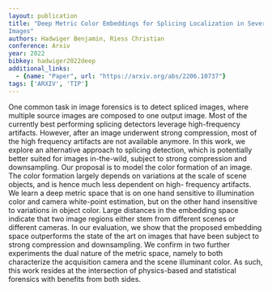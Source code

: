 ```yaml
---
layout: publication
title: "Deep Metric Color Embeddings for Splicing Localization in Severely Degraded
Images"
authors: Hadwiger Benjamin, Riess Christian
conference: Arxiv
year: 2022
bibkey: hadwiger2022deep
additional_links:
  - {name: "Paper", url: "https://arxiv.org/abs/2206.10737"}
tags: ['ARXIV', 'TIP']
---
```

One common task in image forensics is to detect spliced images, where multiple
source images are composed to one output image. Most of the currently best
performing splicing detectors leverage high-frequency artifacts. However, after
an image underwent strong compression, most of the high frequency artifacts are
not available anymore. In this work, we explore an alternative approach to
splicing detection, which is potentially better suited for images in-the-wild,
subject to strong compression and downsampling. Our proposal is to model the
color formation of an image. The color formation largely depends on variations
at the scale of scene objects, and is hence much less dependent on high-
frequency artifacts. We learn a deep metric space that is on one hand sensitive
to illumination color and camera white-point estimation, but on the other hand
insensitive to variations in object color. Large distances in the embedding
space indicate that two image regions either stem from different scenes or
different cameras. In our evaluation, we show that the proposed embedding space
outperforms the state of the art on images that have been subject to strong
compression and downsampling. We confirm in two further experiments the dual
nature of the metric space, namely to both characterize the acquisition camera
and the scene illuminant color. As such, this work resides at the intersection
of physics-based and statistical forensics with benefits from both sides.
